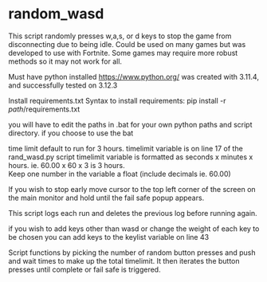 # random_wasd
This script randomly presses w,a,s, or d keys to stop the game from disconnecting due to being idle.
Could be used on many games but was developed to use with Fortnite. Some games may require more robust methods so it may not work for all.

Must have python installed https://www.python.org/
was created with 3.11.4, and successfully tested on 3.12.3

Install requirements.txt
Syntax to install requirements: pip install -r *path*/requirements.txt

you will have to edit the paths in .bat for your own python paths and script directory. if you choose to use the bat



time limit default to run for 3 hours.  timelimit variable is on line 17 of the rand_wasd.py script
timelimit variable is formatted as seconds x minutes x hours. ie. 60.00 x 60 x 3 is 3 hours.  
Keep one number in the variable a float (include decimals ie. 60.00)

If you wish to stop early move cursor to the top left corner of the screen on the main monitor and hold until the fail safe popup appears.

This script logs each run and deletes the previous log before running again.

if you wish to add keys other than wasd or change the weight of each key to be chosen you can add keys to the keylist variable on line 43


Script functions by picking the number of random button presses and push and wait times to make up the total timelimit.  It then iterates the button presses until complete or fail safe is triggered.